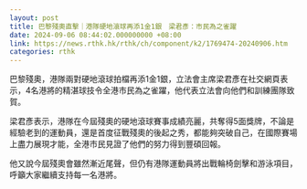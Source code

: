 ```yaml
---
layout: post
title: 巴黎殘奧直擊｜港隊硬地滾球再添1金1銀　梁君彥：市民為之雀躍
date: 2024-09-06 08:44:02.000000000 +08:00
link: https://news.rthk.hk/rthk/ch/component/k2/1769474-20240906.htm
categories: rthk
---
```


巴黎殘奧，港隊兩對硬地滾球拍檔再添1金1銀，立法會主席梁君彥在社交網頁表示，4名港將的精湛球技令全港市民為之雀躍，他代表立法會向他們和訓練團隊致賀。

梁君彥表示，港隊在今屆殘奧的硬地滾球賽事成績亮麗，共奪得5面獎牌，不論是經驗老到的運動員，還是首度征戰殘奧的後起之秀，都能夠突破自己，在國際賽場上盡力展現才能，全港市民見證了他們的努力得到豐碩回報。

他又說今屆殘奧會雖然漸近尾聲，但仍有港隊運動員將出戰輪椅劍擊和游泳項目，呼籲大家繼續支持每一名港將。
